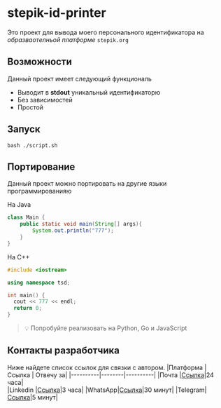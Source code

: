 # stepik-id-printer
Это проект для вывода моего персонального идентификатора на *образваотелньой платформе* `stepik.org`
## Возможности
Данный проект имеет следующий функциональ
- Выводит в **stdout** уникальный идентификаторю
- Без зависимостей
- Простой
## Запуск
`bash ./script.sh`
## Портирование 
Данный проект можно портировать на другие языки программированияю

На Java
```java
class Main {
    public static void main(String[] args){
        System.out.println("777");
    }
}
```

На C++

```C++
#include <iostream>

using namespace tsd;

int main() {
  cout << 777 << endl;
  return 0;
}
```
> 💡 Попробуйте реализовать на Python, Go и JavaScript
## Контакты разработчика
Ниже найдете список ссылок для связки с автором.
|Платформа | Ссылка | Отвечу за|
|----------|--------|----------|
|Почта     |[Ссылка](https://mail.google.com)|24 часа|                         
|Linkedin  |[Ссылка](https://www.linkedin.com)|3 часа|
|WhatsApp|[Ссылка](https://itsfoss.com/apt-get-linux-guide/)|30 минут|
|Telegram|[Ссылка](https://itsfoss.com/apt-get-linux-guide/)|5 минут|

